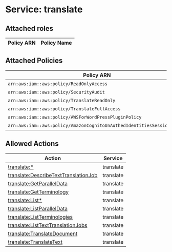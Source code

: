 # Service: translate

## Attached roles

| Policy ARN | Policy Name |
|------------|-------------|
## Attached Policies

| Policy ARN | Policy Name |
|------------|-------------|
| `arn:aws:iam::aws:policy/ReadOnlyAccess` | [ReadOnlyAccess](../policies.md#readonlyaccess) |
| `arn:aws:iam::aws:policy/SecurityAudit` | [SecurityAudit](../policies.md#securityaudit) |
| `arn:aws:iam::aws:policy/TranslateReadOnly` | [TranslateReadOnly](../policies.md#translatereadonly) |
| `arn:aws:iam::aws:policy/TranslateFullAccess` | [TranslateFullAccess](../policies.md#translatefullaccess) |
| `arn:aws:iam::aws:policy/AWSForWordPressPluginPolicy` | [AWSForWordPressPluginPolicy](../policies.md#awsforwordpresspluginpolicy) |
| `arn:aws:iam::aws:policy/AmazonCognitoUnAuthedIdentitiesSessionPolicy` | [AmazonCognitoUnAuthedIdentitiesSessionPolicy](../policies.md#amazoncognitounauthedidentitiessessionpolicy) |

## Allowed Actions

| Action | Service |
|--------|---------|
| [translate:*](../actions.md#translate:all) | translate |
| [translate:DescribeTextTranslationJob](../actions.md#translate:describetexttranslationjob) | translate |
| [translate:GetParallelData](../actions.md#translate:getparalleldata) | translate |
| [translate:GetTerminology](../actions.md#translate:getterminology) | translate |
| [translate:List*](../actions.md#translate:listall) | translate |
| [translate:ListParallelData](../actions.md#translate:listparalleldata) | translate |
| [translate:ListTerminologies](../actions.md#translate:listterminologies) | translate |
| [translate:ListTextTranslationJobs](../actions.md#translate:listtexttranslationjobs) | translate |
| [translate:TranslateDocument](../actions.md#translate:translatedocument) | translate |
| [translate:TranslateText](../actions.md#translate:translatetext) | translate |